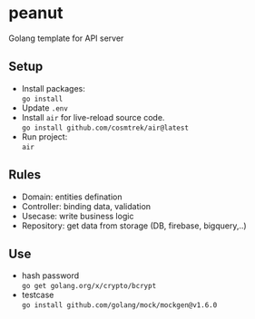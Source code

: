 # peanut
Golang template for API server

## Setup
- Install packages:\
`go install`
- Update `.env`
- Install `air` for live-reload source code.\
```go install github.com/cosmtrek/air@latest```
- Run project:\
`air`
## Rules
- Domain: entities defination
- Controller: binding data, validation
- Usecase: write business logic
- Repository: get data from storage (DB, firebase, bigquery,..)
## Use
- hash password\
```go get golang.org/x/crypto/bcrypt```
- testcase\
```go install github.com/golang/mock/mockgen@v1.6.0```